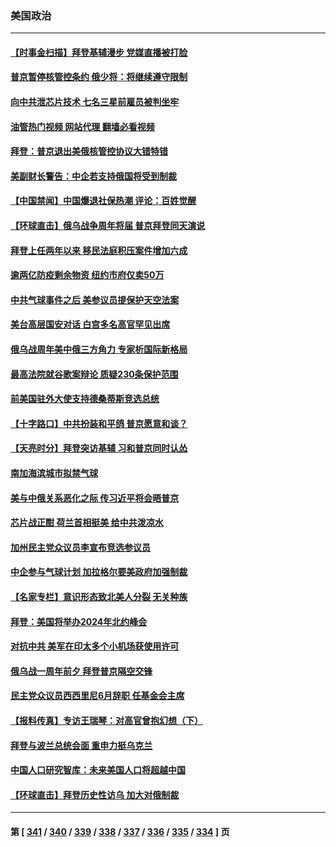 ### 美国政治
---
#### [【时事金扫描】拜登基辅漫步 党媒直播被打脸](../../pages/ncid1078159/n13935661.md?02230445) 
#### [普京暂停核管控条约 俄少将：将继续遵守限制](../../pages/ncid1078159/n13935788.md?02230445) 
#### [向中共泄芯片技术 七名三星前雇员被判坐牢](../../pages/ncid1078159/n13935767.md?02230445) 
#### [油管热门视频 网站代理 翻墙必看视频](http://138.2.39.72:81/youtube.html?epic-marker?02230445)
#### [拜登：普京退出美俄核管控协议大错特错](../../pages/ncid1078159/n13935588.md?02230445) 
#### [美副财长警告：中企若支持俄国将受到制裁](../../pages/ncid1078159/n13935247.md?02230445) 
#### [【中国禁闻】中国爆退社保热潮 评论：百姓觉醒](../../pages/ncid1078159/n13934935.md?02230445) 
#### [【环球直击】俄乌战争周年将届 普京拜登同天演说](../../pages/ncid1078159/n13934931.md?02230445) 
#### [拜登上任两年以来 移民法庭积压案件增加六成](../../pages/ncid1078159/n13935251.md?02230445) 
#### [逾两亿防疫剩余物资 纽约市府仅卖50万](../../pages/ncid1078159/n13935223.md?02230445) 
#### [中共气球事件之后 美参议员提保护天空法案](../../pages/ncid1078159/n13935184.md?02230445) 
#### [美台高层国安对话 白宫多名高官罕见出席](../../pages/ncid1078159/n13935207.md?02230445) 
#### [俄乌战周年美中俄三方角力 专家析国际新格局](../../pages/ncid1078159/n13934906.md?02230445) 
#### [最高法院就谷歌案辩论 质疑230条保护范围](../../pages/ncid1078159/n13934917.md?02230445) 
#### [前美国驻外大使支持德桑蒂斯竞选总统](../../pages/ncid1078159/n13934996.md?02230445) 
#### [【十字路口】中共扮装和平鸽 普京愿意和谈？](../../pages/ncid1078159/n13934851.md?02230445) 
#### [【天亮时分】拜登突访基辅 习和普京同时认怂](../../pages/ncid1078159/n13934937.md?02230445) 
#### [南加海滨城市拟禁气球](../../pages/ncid1078159/n13935027.md?02230445) 
#### [美与中俄关系恶化之际 传习近平将会晤普京](../../pages/ncid1078159/n13934888.md?02230445) 
#### [芯片战正酣 荷兰首相挺美 给中共泼凉水](../../pages/ncid1078159/n13934957.md?02230445) 
#### [加州民主党众议员李宣布竞选参议员](../../pages/ncid1078159/n13934896.md?02230445) 
#### [中企参与气球计划 加拉格尔要美政府加强制裁](../../pages/ncid1078159/n13934844.md?02230445) 
#### [【名家专栏】意识形态致北美人分裂 无关种族](../../pages/ncid1078159/n13934789.md?02230445) 
#### [拜登：美国将举办2024年北约峰会](../../pages/ncid1078159/n13934914.md?02230445) 
#### [对抗中共 美军在印太多个小机场获使用许可](../../pages/ncid1078159/n13934892.md?02230445) 
#### [俄乌战一周年前夕 拜登普京隔空交锋](../../pages/ncid1078159/n13934895.md?02230445) 
#### [民主党众议员西西里尼6月辞职 任基金会主席](../../pages/ncid1078159/n13934863.md?02230445) 
#### [【报料传真】专访王瑞琴：对高官曾抱幻想（下）](../../pages/ncid1078159/n13932987.md?02230445) 
#### [拜登与波兰总统会面 重申力挺乌克兰](../../pages/ncid1078159/n13934815.md?02230445) 
#### [中国人口研究智库：未来美国人口将超越中国](../../pages/ncid1078159/n13934700.md?02230445) 
#### [【环球直击】拜登历史性访乌 加大对俄制裁](../../pages/ncid1078159/n13934378.md?02230445) 

---
#### 第 [ [341](./341.md?02230445) / [340](./340.md?02230445) / [339](./339.md?02230445) / [338](./338.md?02230445) / [337](./337.md?02230445) / [336](./336.md?02230445) / [335](./335.md?02230445) / [334](./334.md?02230445) ] 页
